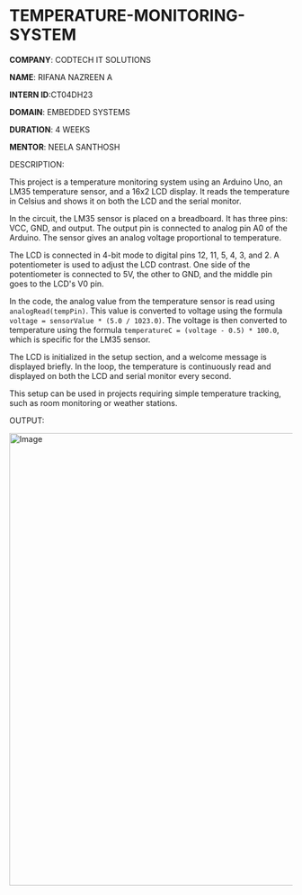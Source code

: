 # TEMPERATURE-MONITORING-SYSTEM

**COMPANY**: CODTECH IT SOLUTIONS

**NAME**: RIFANA NAZREEN A

**INTERN ID**:CT04DH23

**DOMAIN**: EMBEDDED SYSTEMS

**DURATION**: 4 WEEKS

**MENTOR**: NEELA SANTHOSH

DESCRIPTION:

This project is a temperature monitoring system using an Arduino Uno, an LM35 temperature sensor, and a 16x2 LCD display. It reads the temperature in Celsius and shows it on both the LCD and the serial monitor.

In the circuit, the LM35 sensor is placed on a breadboard. It has three pins: VCC, GND, and output. The output pin is connected to analog pin A0 of the Arduino. The sensor gives an analog voltage proportional to temperature.

The LCD is connected in 4-bit mode to digital pins 12, 11, 5, 4, 3, and 2. A potentiometer is used to adjust the LCD contrast. One side of the potentiometer is connected to 5V, the other to GND, and the middle pin goes to the LCD's V0 pin.

In the code, the analog value from the temperature sensor is read using `analogRead(tempPin)`. This value is converted to voltage using the formula `voltage = sensorValue * (5.0 / 1023.0)`. The voltage is then converted to temperature using the formula `temperatureC = (voltage - 0.5) * 100.0`, which is specific for the LM35 sensor.

The LCD is initialized in the setup section, and a welcome message is displayed briefly. In the loop, the temperature is continuously read and displayed on both the LCD and serial monitor every second.

This setup can be used in projects requiring simple temperature tracking, such as room monitoring or weather stations.

OUTPUT:

<img width="1649" height="804" alt="Image" src="https://github.com/user-attachments/assets/0301a03e-f6a9-4477-96e9-df491446efbd" />
